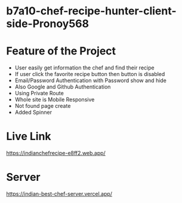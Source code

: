 # b7a10-chef-recipe-hunter-client-side-Pronoy568

# Feature of the Project

- User easily get information the chef and find their recipe
- If user click the favorite recipe button then button is disabled
- Email/Password Authentication with Password show and hide
- Also Google and Github Authentication
- Using Private Route
- Whole site is Mobile Responsive
- Not found page create
- Added Spinner

# Live Link

https://indianchefrecipe-e8ff2.web.app/

# Server

https://indian-best-chef-server.vercel.app/
